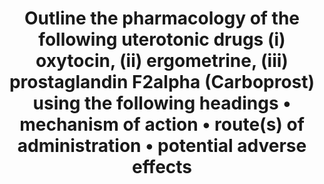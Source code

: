---
title: "Outline the pharmacology of the following uterotonic drugs (i) oxytocin, (ii) ergometrine, (iii) prostaglandin F2alpha (Carboprost) using the following headings • mechanism of action • route(s) of administration • potential adverse effects"
entityType: SAQ
exam: PEX
college: ANZCA
year: 2024
sitting: A
question: 7
passRate: 52
lo:
- "[[SS_OB 1.10]]"
EC_expectedDomains:
- "oxytocin"
- "ergometrine"
- "PGF2α"
EC_extraCredit:
- "breadth of answer, including detailed information under all 3 headings"
- "nuanced answer with clinical context"
EC_errorsCommon:
- "the answer should have been structured as directed by the question"
- "no marks were awarded for information other than the specified drugs and headings"
- "many candidates wrote inadequate information about oxytocin"
- "many were confused about different prostaglandins and their routes of administration, stating that PGF2α could be given PO, PV, PR, or IV"
- "some candidates included an unqualified ‘IV bolus’ of ergometrine – this drug is preferably given by IM injection to avoid severe hypertension – any IV administration requires extreme caution"
---